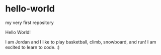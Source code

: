 # hello-world
my very first repository

Hello World!

I am Jordan and I like to play basketball, climb, snowboard, and run!
I am excited to learn to code. :)
